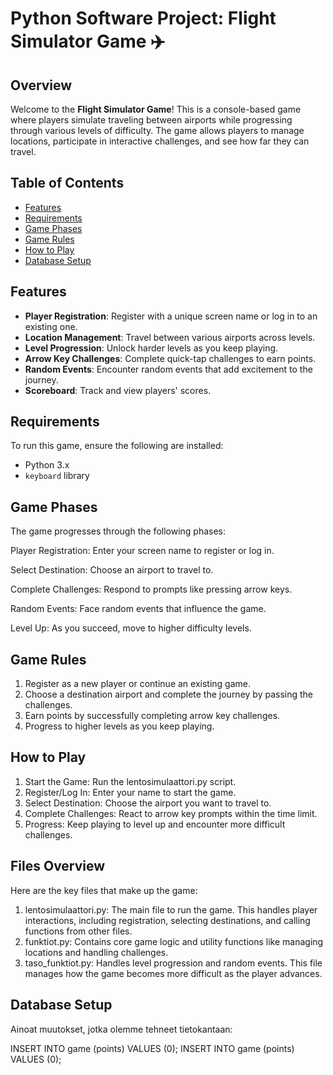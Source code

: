 # Python Software Project: Flight Simulator Game ✈️

## Overview
Welcome to the **Flight Simulator Game**! This is a console-based game where players simulate traveling between airports while progressing through various levels of difficulty. The game allows players to manage locations, participate in interactive challenges, and see how far they can travel.

## Table of Contents
- [Features](#features)
- [Requirements](#requirements)
- [Game Phases](#game-phases)
- [Game Rules](#game-rules)
- [How to Play](#how-to-play)
- [Database Setup](#database-setup)

## Features
- **Player Registration**: Register with a unique screen name or log in to an existing one.
- **Location Management**: Travel between various airports across levels.
- **Level Progression**: Unlock harder levels as you keep playing.
- **Arrow Key Challenges**: Complete quick-tap challenges to earn points.
- **Random Events**: Encounter random events that add excitement to the journey.
- **Scoreboard**: Track and view players' scores.

## Requirements
To run this game, ensure the following are installed:
- Python 3.x
- `keyboard` library

## Game Phases
The game progresses through the following phases:

Player Registration: Enter your screen name to register or log in.

Select Destination: Choose an airport to travel to.

Complete Challenges: Respond to prompts like pressing arrow keys.

Random Events: Face random events that influence the game.

Level Up: As you succeed, move to higher difficulty levels.


## Game Rules

1. Register as a new player or continue an existing game.
2. Choose a destination airport and complete the journey by passing the challenges.
3. Earn points by successfully completing arrow key challenges.
4. Progress to higher levels as you keep playing.

## How to Play

1. Start the Game: Run the lentosimulaattori.py script.
2. Register/Log In: Enter your name to start the game.
3. Select Destination: Choose the airport you want to travel to.
4. Complete Challenges: React to arrow key prompts within the time limit.
5. Progress: Keep playing to level up and encounter more difficult challenges.

## Files Overview
Here are the key files that make up the game:
1. lentosimulaattori.py: The main file to run the game. This handles player interactions, including registration, selecting destinations, and calling functions from other files.
2. funktiot.py: Contains core game logic and utility functions like managing locations and handling challenges.
3. taso_funktiot.py: Handles level progression and random events. This file manages how the game becomes more difficult as the player advances.

## Database Setup
Ainoat muutokset, jotka olemme tehneet tietokantaan:

INSERT INTO game (points) VALUES (0);
INSERT INTO game (points) VALUES (0);
